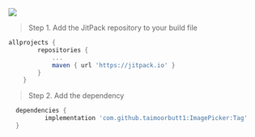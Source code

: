 [![](https://jitpack.io/v/taimoorbutt1/imageResizer.svg)](https://jitpack.io/#taimoorbutt1/imageResizer)

> Step 1. Add the JitPack repository to your build file

```gradle
allprojects {
		repositories {
			...
			maven { url 'https://jitpack.io' }
		}
	}
  ```
  
  > Step 2. Add the dependency
  
  ```gradle
 	dependencies {
	        implementation 'com.github.taimoorbutt1:ImagePicker:Tag'
	}
  ```
